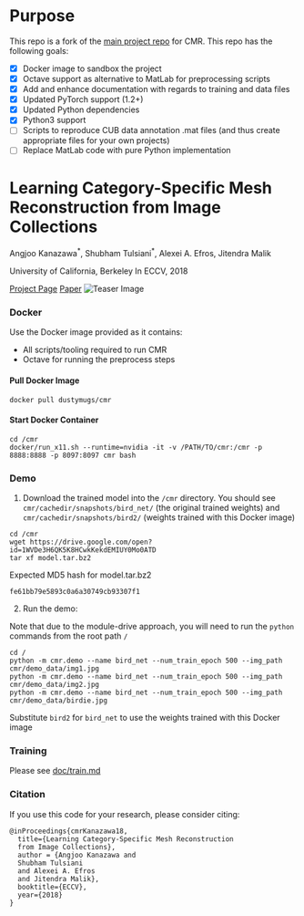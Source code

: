 # Purpose

This repo is a fork of the [main project repo](https://github.com/akanazawa/cmr) for CMR. This repo has the following goals:

- [X] Docker image to sandbox the project
- [X] Octave support as alternative to MatLab for preprocessing scripts
- [X] Add and enhance documentation with regards to training and data files
- [X] Updated PyTorch support (1.2+)
- [X] Updated Python dependencies
- [X] Python3 support
- [ ] Scripts to reproduce CUB data annotation .mat files (and thus create appropriate files for your own projects)
- [ ] Replace MatLab code with pure Python implementation

# Learning Category-Specific Mesh Reconstruction from Image Collections

Angjoo Kanazawa<sup>\*</sup>, Shubham Tulsiani<sup>\*</sup>, Alexei A. Efros, Jitendra Malik

University of California, Berkeley
In ECCV, 2018

[Project Page](https://akanazawa.github.io/cmr/)
[Paper](https://arxiv.org/pdf/1803.07549.pdf)
![Teaser Image](https://akanazawa.github.io/cmr/resources/images/teaser.png)

### Docker

Use the Docker image provided as it contains:

- All scripts/tooling required to run CMR
- Octave for running the preprocess steps

#### Pull Docker Image

```
docker pull dustymugs/cmr
```

#### Start Docker Container

```
cd /cmr
docker/run_x11.sh --runtime=nvidia -it -v /PATH/TO/cmr:/cmr -p 8888:8888 -p 8097:8097 cmr bash
```

### Demo

1. Download the trained model into the `/cmr` directory. You should see `cmr/cachedir/snapshots/bird_net/` (the original trained weights) and `cmr/cachedir/snapshots/bird2/` (weights trained with this Docker image)

```
cd /cmr
wget https://drive.google.com/open?id=1WVDe3H6QK5K8HCwkKekdEMIUY0Mo0ATD
tar xf model.tar.bz2
```

Expected MD5 hash for model.tar.bz2

```
fe61bb79e5893c0a6a30749cb93307f1
```

2. Run the demo:

Note that due to the module-drive approach, you will need to run the `python` commands from the root path `/`

```
cd /
python -m cmr.demo --name bird_net --num_train_epoch 500 --img_path cmr/demo_data/img1.jpg
python -m cmr.demo --name bird_net --num_train_epoch 500 --img_path cmr/demo_data/img2.jpg
python -m cmr.demo --name bird_net --num_train_epoch 500 --img_path cmr/demo_data/birdie.jpg
```

Substitute `bird2` for `bird_net` to use the weights trained with this Docker image

### Training
Please see [doc/train.md](doc/train.md)

### Citation
If you use this code for your research, please consider citing:
```
@inProceedings{cmrKanazawa18,
  title={Learning Category-Specific Mesh Reconstruction
  from Image Collections},
  author = {Angjoo Kanazawa and
  Shubham Tulsiani
  and Alexei A. Efros
  and Jitendra Malik},
  booktitle={ECCV},
  year={2018}
}
```
